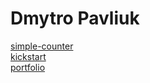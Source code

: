 # Dmytro Pavliuk
[simple-counter](https://pavliukdmytro.github.io/simple-counter/ "My work")  
[kickstart](https://pavliukdmytro.github.io/kickstart/ "kickstart")  
[portfolio](https://pavliukdmytro.github.io/portfolio/ "portfolio")

